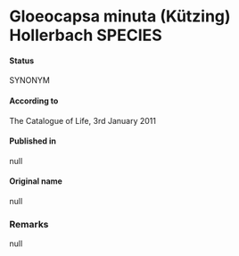 Gloeocapsa minuta (Kützing) Hollerbach SPECIES
=======

#### Status
SYNONYM

#### According to
The Catalogue of Life, 3rd January 2011

#### Published in
null

#### Original name
null

### Remarks
null